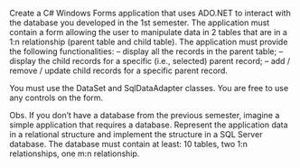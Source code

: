 Create a C# Windows Forms application that uses ADO.NET to interact with the database you developed in the 1st semester. 
The application must contain a form allowing the user to manipulate data in 2 tables that are in a 1:n relationship (parent table and child table). 
The application must provide the following functionalities:
– display all the records in the parent table;
– display the child records for a specific (i.e., selected) parent record;
– add / remove / update child records for a specific parent record.

You must use the DataSet and SqlDataAdapter classes. You are free to use any controls on the form.

Obs. If you don’t have a database from the previous semester, imagine a simple application that requires a database. 
Represent the application data in a relational structure and implement the structure in a SQL Server database. 
The database must contain at least: 10 tables, two 1:n relationships, one m:n relationship.
